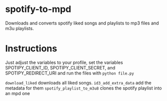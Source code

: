 # spotify-to-mpd
Downloads and converts spotify liked songs and playlists to mp3 files and m3u playlists.

# Instructions
Just adjust the variables to your profile, set the variables SPOTIPY_CLIENT_ID, SPOTIPY_CLIENT_SECRET, and SPOTIPY_REDIRECT_URI and run the files with `python file.py` 

`download_liked` downloads all liked songs.
`id3_add_extra_data` add the metadata for them
`spotify_playlist_to_m3u8` clones the spotify playlist into an mpd one